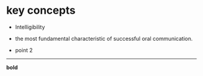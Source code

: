 # key concepts
+ Intelligibility 
 - the most fundamental characteristic of successful oral communication. 
+ point 2
-----
**bold**
